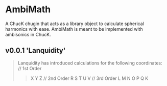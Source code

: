# AmbiMath
A ChucK chugin that acts as a library object to calculate spherical harmonics with ease. AmbiMath is meant to be implemented with ambisonics in ChucK.

## v0.0.1 'Lanquidity'
> Lanquidity has introduced calculations for the following coordinates:
> // 1st Order
> >X
> >Y
> >Z
> // 2nd Order
> >R
> >S
> >T
> >U
> >V
> // 3rd Order
> >L
> >M
> >N
> >O
> >P
> >Q
> >K
